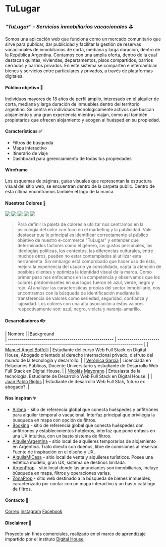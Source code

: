 # TuLugar

### _"TuLugar" - Servicios inmobiliarios vacacionales_ ⛳

Somos una aplicación web que funciona como un mercado comunitario que sirve para publicar, dar publicidad y facilitar la gestión de reservas vacacionales de inmobiliarios de corta, mediana y larga duración, dentro de la República Argentina. Contamos con una amplia oferta, dentro de la cual destacan quintas, viviendas, departamentos, pisos compartidos, barrios cerrados y barrios privados. En este sistema se comparten e intercambian bienes y servicios entre particulares y privados, a través de plataformas digitales.

#### Público objetivo 🎯

Individuos mayores de 18 años de perfil amplio, interesado en el alquiler de corta, mediana y larga duración de inmuebles dentro del territorio argentino.
Se centra en individuos tecnologicamente activos que buscan alojamiento y una gran experiencia mientras viajan, como así también propietarios que ofrecen alojamiento y acogen al huésped en su propiedad.

#### Características ✅

- Filtros de búsqueda
- Mapa interactivo
- Itinerario de viaje
- Dashboard para gerenciamiento de todas tus propiedades

#### Wireframe

Los esquemas de páginas, guías visuales que representan la estructura visual del sitio web, se encuentran dentro de la carpeta public.​ Dentro de esta última encontramos también el logo de la marca.
 
#### Nuestros Colores 🎨

![](https://img.shields.io/badge/-%231C658C-%231C658C)
![](https://img.shields.io/badge/-%23398AB9-%23398AB9)
![](https://img.shields.io/badge/-%23D8D2CB-%23D8D2CB)
![](https://img.shields.io/badge/-%23EEEEEE-%23EEEEEE)
![](https://img.shields.io/badge/-%239145B6-%239145B6)

> Para definir la paleta de colores a utilizar nos centramos en la psicología del color con foco en el marketing y la publicidad. Vale destacar que lo principal es identificar correctamente al público objetivo de nuestro e-commerce "TuLugar" y entender que determinados factores como el género, los gustos personales, las ideologías políticas, los contextos, las diferencias culturales, entre muchos otros, pueden no estar contemplados al utilizar esta herramienta. Sin embargo está comprobado que hacer uso de ésta, mejora la experiencia del usuario ya consolidado, capta la atención de posibles clientes y optimiza la identidad visual de la marca.
> Como primer paso nos enfocamos en la competencia y observamos que los colores predominantes en sus logos fueron el: azul, verde, negro y rojo.
> Al analizar las características propias del sector inmobiliario, nos encontramos con la búsqueda de identificación mediante la transferencia de valores como seriedad, seguridad, confianza y lujosidad. Los colores con una alta asociación a estos valores respectivamente son: azul, negro, violeta y naranja-amarillo.

#### Desarrolladores 👓

| Nombre                  |                                                    |Background                                                                      
| ----------------------------------------------------- | ------------------------------------------------------------------------------------------ |
| [Manuel Ángel Boffelli] | Estudiante del curso Web Full Stack en Digital House, Abogado orientado al derecho internacional privado, disfruto del mundo de la tecnología y desarrollo.                                                 |
| [Verónica García]       | Licenciada en Relaciones Públicas, Docente Universitario y estudiante de Desarrollo Web Full Stack en Digital House.      |
| [Nicolás Mayorano]      | Entusiasta de la tecnología. Estudiante de Desarrollo Web Full Stack en Digital House.                                    |
| [Juan Pablo Riglos]     | Estudiante de desarrollo Web Full Stak, futuro 
ex abogado?.                                                                   |

#### Nos inspiran ✨

- [Airbnb] - sitio de referencia global que conecta huéspedes y anfitriones para alquiler temporal o vacacional. Interfaz principal que privilegia la busqueda en mapa con opción de filtros.
- [Booking] - sitio de referencia global que conecta huéspedes con anfitriones y establecimientos hoteleros, interfaz que pone enfasis en una UX intuitiva, con un basto sistema de filtros.
- [AlquilerArgentina] - sitio local de alquileres temporarios de alojamiento en Argentina. Trato directo con dueños, libre de comisiones al reservar. Fuente de inspiración en el diseño y UX.
- [AlquilaMiCasa] - sitio local de venta y alquileres turísticos. Posee una estética modelo, gran UX, sistema de destinos limitada.
- [ArgenProp] - sitio local donde las anunciantes son inmobiliarias, incluye búsqueda en mapa, filtros y operaciones varias.
- [ZonaProp] - sitio web destinado a la búsqueda de bienes inmuebles, caracterizado por contar con un mapa interactivo y un basto catálogo de filtros.

#### Contacto 📧

[Correo](mailto:contacto@inmoblia.com)
[Instagram](https://www.instagram.com/inmoblia/)
[Facebook](https://www.facebook.com/inmoblia/)

#### Disclaimer 🚧

Proyecto sin fines comerciales, realizado en el marco de aprendizaje impartido por el instituto [Digital House](https://www.digitalhouse.com/ar)

[//]: # "Reference links"
[airbnb]: https://www.airbnb.com.ar/
[booking]: https://www.booking.com/index.es-ar.html
[alquilerargentina]: https://www.alquilerargentina.com
[alquilamicasa]: https://alquilamicasa.com.ar
[argenprop]: https://www.argenprop.com/
[zonaprop]: https://www.zonaprop.com.ar/
[manuel ángel boffelli]: https://github.com/manuelAngel0909
[verónica garcía]: https://github.com/VeronicaAGarcia
[nicolás mayorano]: https://github.com/nicomayorano
[juan pablo riglos]: https://github.com/JuanPabloRiglos
